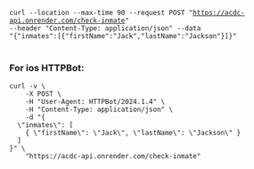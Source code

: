 <code>curl --location --max-time 90 --request POST "https://acdc-api.onrender.com/check-inmate" --header "Content-Type: application/json" --data "{\"inmates\":[{\"firstName\":\"Jack\",\"lastName\":\"Jackson\"}]}"
</code>
<br><br>
<h3>For ios HTTPBot:</h3>
<code>curl -v \
	-X POST \
	-H "User-Agent: HTTPBot/2024.1.4" \
	-H "Content-Type: application/json" \
	-d "{
  \"inmates\": [
    { \"firstName\": \"Jack\", \"lastName\": \"Jackson\" }
  ]
}" \
	"https://acdc-api.onrender.com/check-inmate"</code>
